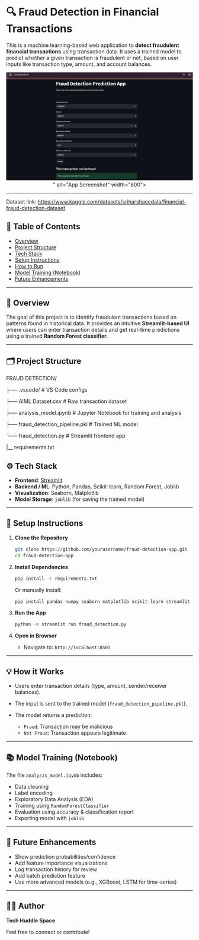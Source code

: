 # 🔍 Fraud Detection in Financial Transactions

This is a machine learning-based web application to **detect fraudulent financial transactions** using transaction data. It uses a trained model to predict whether a given transaction is fraudulent or not, based on user inputs like transaction type, amount, and account balances.

<p align="center">
  <img src="Fraud Detection.png" />
" alt="App Screenshot" width="600">
</p>

---

Dataset link: https://www.kaggle.com/datasets/sriharshaeedala/financial-fraud-detection-dataset
## 📌 Table of Contents

- [Overview](#overview)
- [Project Structure](#project-structure)
- [Tech Stack](#tech-stack)
- [Setup Instructions](#setup-instructions)
- [How to Run](#how-to-run)
- [Model Training (Notebook)](#model-training-notebook)
- [Future Enhancements](#future-enhancements)

---

## 🧾 Overview

The goal of this project is to identify fraudulent transactions based on patterns found in historical data. It provides an intuitive **Streamlit-based UI** where users can enter transaction details and get real-time predictions using a trained **Random Forest classifier**.

---

## 🗂️ Project Structure

FRAUD DETECTION/

├── .vscode/                         # VS Code configs

├── AIML Dataset.csv                # Raw transaction dataset

├── analysis_model.ipynb            # Jupyter Notebook for training and analysis

├── fraud_detection_pipeline.pkl    # Trained ML model

└── fraud_detection.py              # Streamlit frontend app

|__ requirements.txt

## ⚙️ Tech Stack

* **Frontend**: [Streamlit](https://streamlit.io/)
* **Backend / ML**: Python, Pandas, Scikit-learn, Random Forest, Joblib
* **Visualization**: Seaborn, Matplotlib
* **Model Storage**: `joblib` (for saving the trained model)

---

## 🚀 Setup Instructions

1. **Clone the Repository**

   ```bash
   git clone https://github.com/yourusername/fraud-detection-app.git
   cd fraud-detection-app

2. **Install Dependencies**

   ```bash
   pip install -r requirements.txt
   ```

   Or manually install:

   ```bash
   pip install pandas numpy seaborn matplotlib scikit-learn streamlit joblib
   ```

3. **Run the App**

   ```bash
   python -m streamlit run fraud_detection.py
   ```

4. **Open in Browser**

   * Navigate to: `http://localhost:8501`

---

## 💡 How it Works

* Users enter transaction details (type, amount, sender/receiver balances).
* The input is sent to the trained model (`fraud_detection_pipeline.pkl`).
* The model returns a prediction:

  * `Fraud`: Transaction may be malicious
  * `Not Fraud`: Transaction appears legitimate

---

## 📚 Model Training (Notebook)

The file `analysis_model.ipynb` includes:

* Data cleaning
* Label encoding
* Exploratory Data Analysis (EDA)
* Training using `RandomForestClassifier`
* Evaluation using accuracy & classification report
* Exporting model with `joblib`

---

## 🔮 Future Enhancements

* Show prediction probabilities/confidence
* Add feature importance visualizations
* Log transaction history for review
* Add batch prediction feature
* Use more advanced models (e.g., XGBoost, LSTM for time-series)

---

## 👨‍💻 Author

**Tech Huddle Space**

Feel free to connect or contribute!
